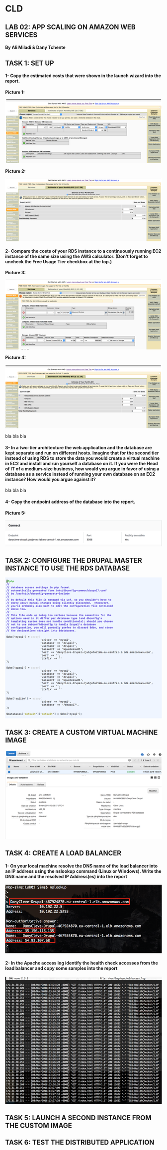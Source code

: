 # CLD 
## LAB 02: APP SCALING ON AMAZON WEB SERVICES

#### By Ali Miladi & Dany Tchente

## TASK 1: SET UP

#### 1- Copy the estimated costs that were shown in the launch wizard into the report.
**Picture 1:** 

![png](Output_03.png)

**Picture 2:** 

![png](Output_04.png)

#### 2- Compare the costs of your RDS instance to a continuously running EC2 instance of the same size using the AWS calculator. (Don't forget to uncheck the Free Usage Tier checkbox at the top.)

**Picture 3:** 

![png](Output_01.png)

**Picture 4:** 

![png](Output_02.png)

bla bla bla

#### 3- In a two-tier architecture the web application and the database are kept separate and run on different hosts. Imagine that for the second tier instead of using RDS to store the data you would create a virtual machine in EC2 and install and run yourself a database on it. If you were the Head of IT of a medium-size business, how would you argue in favor of using a database as a service instead of running your own database on an EC2 instance? How would you argue against it?
bla bla bla
#### 4- Copy the endpoint address of the database into the report.

**Picture 5:** 

![png](Output_05.png)

## TASK 2: CONFIGURE THE DRUPAL MASTER INSTANCE TO USE THE RDS DATABASE

![png](Output_06.png)

## TASK 3: CREATE A CUSTOM VIRTUAL MACHINE IMAGE

![png](Output_07.png)

## TASK 4: CREATE A LOAD BALANCER

#### 1- On your local machine resolve the DNS name of the load balancer into an IP address using the nslookup command (Linux or Windows). Write the DNS name and the resolved IP Address(es) into the report
![png](Output_08.png)

#### 2- In the Apache access log identify the health check accesses from the load balancer and copy some samples into the report

![png](Output_09.png)

## TASK 5: LAUNCH A SECOND INSTANCE FROM THE CUSTOM IMAGE

## TASK 6: TEST THE DISTRIBUTED APPLICATION